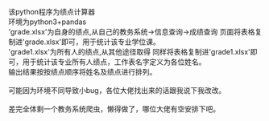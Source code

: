 该python程序为绩点计算器<br>
环境为python3+pandas<br>
'grade.xlsx'为自身的绩点,从自己的教务系统->信息查询->成绩查询 页面将表格复制进'grade.xlsx'即可，用于统计该专业学位课。<br>
'grade1.xlsx'为所有人的绩点,从其他途径取得 同样将表格复制进'grade1.xlsx'即可，用于统计该专业所有人绩点，工作表名字定义为各位姓名。<br>
输出结果按按绩点顺序将姓名及绩点进行排列。<br>
<br>
可能因为环境不同导致小bug，各位大佬找出来的话跟我说下我改改。<br>
<br>
差完全体剩一个教务系统爬虫，懒得做了，哪位大佬有空安排下吧。<br>
<br>
